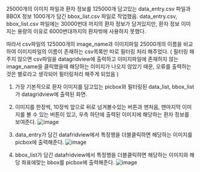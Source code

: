 25000개의 이미지 파일과 
환자 정보를 125000개 담고있는 data_entry.csv 파일과 
BBOX 정보 1000개가 담긴 bbox_list.csv 파일로 작업했음.
data_entry.csv, bbox_list.csv 파일에는 30000번대 까지의 환자 정보가 담겨있지만,
환자 정보 이미지는 용량의 이유로 6000번대까지의 환자밖에 사용하지 못했다.

따라서 csv파일의 125000개의 image_name과 이미지파일 25000개의 이름을 비교하여 이미지파일의 이름이 존재하는 csv목록만 따로 필터링 처리 해주었다.
( 필터링 해주지 않으면 csv파일을 datagridview에 출력하고 이미지파일에 존재하지 않는 image_name을 클릭했을때 해당하는 이미지가 나오지 않았기 때문, 오류를 출력하는것은 별로라고 생각되어 필터링처리 해주게 되었음 )


1. 가장 기본적으로 환자 이미지를 담고있는 picbox와 필터링된 data_list, bbox_list가 datagridview에 출력된 화면.
2. 이미지를 한장씩, 10장씩 앞으로 뒤로 넘겨볼수있는 버튼과 맨처음, 맨마지막 이미지를 볼 수 있는 버튼이 있고, 우측 하단에 출력된 이미지에 해당하는 환자 정보를 보여준다.
![image](https://github.com/newviplayer/show_Patient_Image/assets/123538301/a83a41e1-02d4-4aa3-a400-11619c9f87de)

3. data_entry가 담긴 datafridview에서 특정행을 더블클릭하면 해당하는 이미지를 picbox에 출력해준다.
![image](https://github.com/newviplayer/show_Patient_Image/assets/123538301/246305ba-b68a-458a-ae1d-07f6de2d41ca)



4. bbox_list가 담긴 datafridview에서 특정행을 더블클릭하면 해당하는 이미지와 해당 좌표에맞는 bbox를 picbox에 출력해준다.
![image](https://github.com/newviplayer/show_Patient_Image/assets/123538301/18d85baf-373f-4f7a-8cfe-dc0280537d41)


